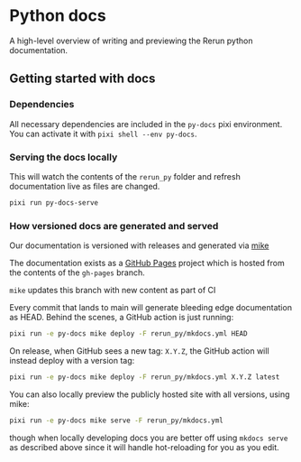# Python docs

A high-level overview of writing and previewing the Rerun python documentation.

## Getting started with docs

### Dependencies
All necessary dependencies are included in the `py-docs` pixi environment. You can activate it with `pixi shell --env py-docs`.

### Serving the docs locally
This will watch the contents of the `rerun_py` folder and refresh documentation live as files are changed.
```sh
pixi run py-docs-serve
```

### How versioned docs are generated and served
Our documentation is versioned with releases and generated via [mike](https://github.com/jimporter/mike)

The documentation exists as a [GitHub Pages](https://pages.github.com/) project which is hosted from the
contents of the `gh-pages` branch.

`mike` updates this branch with new content as part of CI

Every commit that lands to main will generate bleeding edge documentation as HEAD. Behind the scenes, a
GitHub action is just running:
```sh
pixi run -e py-docs mike deploy -F rerun_py/mkdocs.yml HEAD
```

On release, when GitHub sees a new tag: `X.Y.Z`, the GitHub action will instead deploy with a version tag:
```sh
pixi run -e py-docs mike deploy -F rerun_py/mkdocs.yml X.Y.Z latest
```

You can also locally preview the publicly hosted site with all versions, using mike:
```sh
pixi run -e py-docs mike serve -F rerun_py/mkdocs.yml
```
though when locally developing docs you are better off using `mkdocs serve` as described
above since it will handle hot-reloading for you as you edit.
